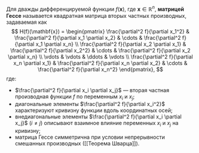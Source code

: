 Для дважды дифференцируемой функции $f(\mathbf{x})$, где $\mathbf{x} \in \mathbb{R}^n$, **матрицей Гессе** называется квадратная матрица вторых частных производных, задаваемая как
$$
H(f)(\mathbf{x}) = \begin{pmatrix}
\frac{\partial^2 f}{\partial x_1^2} & \frac{\partial^2 f}{\partial x_1 \partial x_2} & \cdots & \frac{\partial^2 f}{\partial x_1 \partial x_n} \\
\frac{\partial^2 f}{\partial x_2 \partial x_1} & \frac{\partial^2 f}{\partial x_2^2} & \cdots & \frac{\partial^2 f}{\partial x_2 \partial x_n} \\
\vdots & \vdots & \ddots & \vdots \\
\frac{\partial^2 f}{\partial x_n \partial x_1} & \frac{\partial^2 f}{\partial x_n \partial x_2} & \cdots & \frac{\partial^2 f}{\partial x_n^2}
\end{pmatrix},
$$
где:
* $\frac{\partial^2 f}{\partial x_i \partial x_j}$ — вторая частная производная функции $f$ по переменным $x_i$ и $x_j$;
* диагональные элементы $\frac{\partial^2 f}{\partial x_i^2}$ характеризуют кривизну функции вдоль координатных осей;
* внедиагональные элементы $\frac{\partial^2 f}{\partial x_i \partial x_j}$ ($i \neq j$) описывают взаимное влияние переменных $x_i$ и $x_j$ на кривизну;
* матрица Гессе симметрична при условии непрерывности смешанных производных ([[Теорема Шварца]]).